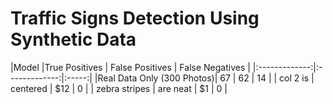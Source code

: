 # Traffic Signs Detection Using Synthetic Data

|Model          |True Positives | False Positives | False Negatives |
|:-------------:|:-------------:|:-----:|
|Real Data Only (300 Photos)| 67 | 62 | 14 |
| col 2 is      | centered      |   $12 | 0 |
| zebra stripes | are neat      |    $1 | 0 |
